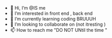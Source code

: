- 👋 Hi, I’m @IS me 
- 👀 I’m interested in front end , back end 
- 🌱 I’m currently learning coding BRUUUH 
- 💞️ I’m looking to collaborate on (not itresting )
- 📫 How to reach me "DO NOT UNtil the time "

<!---
deablokali/deablokali is a ✨ special ✨ repository because its `README.md` (this file) appears on your GitHub profile.
You can click the Preview link to take a look at your changes.
--->
